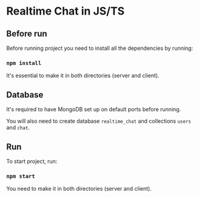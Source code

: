 # Realtime Chat in JS/TS

## Before run

Before running project you need to install all the dependencies by running:

### `npm install`

It's essential to make it in both directories (server and client).

## Database

It's required to have MongoDB set up on default ports before running.

You will also need to create database `realtime_chat` and collections `users` and `chat`.

## Run

To start project, run:

### `npm start`

You need to make it in both directories (server and client).
